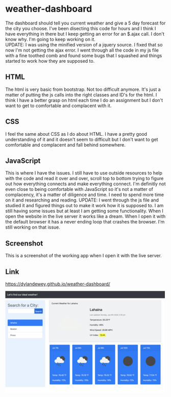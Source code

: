 # weather-dashboard
The dashboard should tell you current weather and give a 5 day forecast for the city you choose.  I've been disecting this code for hours and I think I have everything in there but I keep getting an error for an $.ajax call.  I don't know why.  I'm going to keep working on it.  
UPDATE: I was using the minified version of a jquery source.  I fixed that so now I'm not getting the ajax error.  I went through all the code in my js file with a fine toothed comb and found some bugs that I squashed and things started to work how they are supposed to.  
## HTML
The html is very basic from bootstrap.  Not too difficult anymore.  It's just a matter of putting the js calls into the right classes and ID's for the html.  I think I have a better grasp on html each time I do an assignment but I don't want to get to comfortable and complacent with it.  
## CSS
I feel the same about CSS as I do about HTML.  I have a pretty good understanding of it and it doesn't seem to difficult but I don't want to get comfortable and complacent and fall behind somewhere.
## JavaScript
This is where I have the issues.  I still have to use outside resources to help with the code and read it over and over, scroll top to bottom trying to figure out how everything connects and make everything connect.  I'm definitly not even close to being comfortable with JavaScript so it's not a matter of complacency, it's a matter of diligence and time.  I need to spend more time on it and researching and reading.
UPDATE: I went through the js file and studied it and figured things out to make it work how it is supposed to.  I am still having some issues but at least I am getting some functionality.  When I open the website in the live server it works like a dream.  When I open it with the default browser it has a never ending loop that crashes the browser.  I'm still working on that issue.   
## Screenshot
This is a screenshot of the working app when I open it with the live server.   
## Link
https://dylandewey.github.io/weather-dashboard/

<img alt="weather-dashboard" src="assets/weather.png" width="500">

